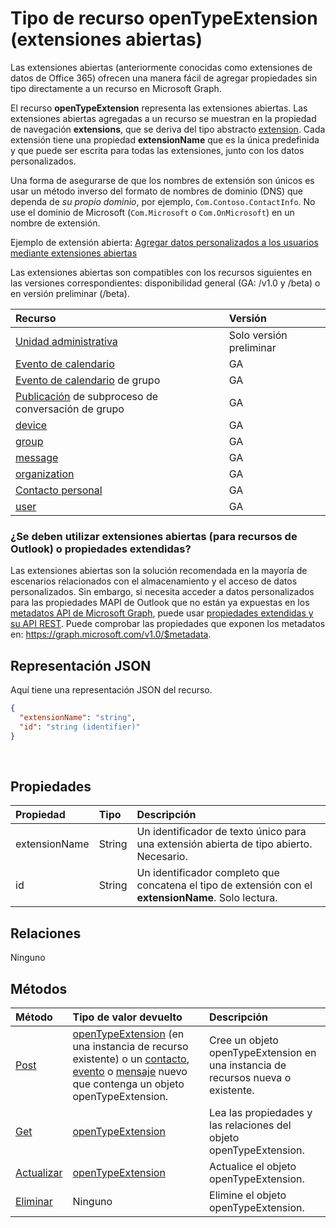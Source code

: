 # <a name="opentypeextension-resource-type-open-extensions"></a>Tipo de recurso openTypeExtension (extensiones abiertas)

Las extensiones abiertas (anteriormente conocidas como extensiones de datos de Office 365) ofrecen una manera fácil de agregar propiedades sin tipo directamente a un recurso en Microsoft Graph. 

El recurso **openTypeExtension** representa las extensiones abiertas. Las extensiones abiertas agregadas a un recurso se muestran en la propiedad de navegación **extensions**, que se deriva del tipo abstracto [extension](extension.md). Cada extensión tiene una propiedad **extensionName** que es la única predefinida y que puede ser escrita para todas las extensiones, junto con los datos personalizados. 

Una forma de asegurarse de que los nombres de extensión son únicos es usar un método inverso del formato de nombres de dominio (DNS) que dependa de _su propio dominio_, por ejemplo, `Com.Contoso.ContactInfo`. No use el dominio de Microsoft (`Com.Microsoft` o `Com.OnMicrosoft`) en un nombre de extensión.

Ejemplo de extensión abierta: [Agregar datos personalizados a los usuarios mediante extensiones abiertas](../../../concepts/extensibility_open_users.md)

Las extensiones abiertas son compatibles con los recursos siguientes en las versiones correspondientes: disponibilidad general (GA: /v1.0 y /beta) o en versión preliminar (/beta).

|Recurso |Versión |
|:---------------|:-------|
| [Unidad administrativa](../../beta/resources/administrativeunit.md)  | Solo versión preliminar |
| [Evento de calendario](event.md) | GA |
| [Evento de calendario](event.md) de grupo | GA |
| [Publicación](post.md) de subproceso de conversación de grupo | GA |
| [device](device.md) | GA |
| [group](group.md) | GA |
| [message](message.md) | GA |
| [organization](organization.md) | GA |
| [Contacto personal](contact.md) | GA |
| [user](user.md) | GA |

### <a name="use-open-extensions-for-outlook-resources-or-extended-properties"></a>¿Se deben utilizar extensiones abiertas (para recursos de Outlook) o propiedades extendidas?

Las extensiones abiertas son la solución recomendada en la mayoría de escenarios relacionados con el almacenamiento y el acceso de datos personalizados. Sin embargo, si necesita acceder a datos personalizados para las propiedades MAPI de Outlook que no están ya expuestas en los [metadatos API de Microsoft Graph](http://developer.microsoft.com/en-us/graph/docs/overview/call_api), puede usar [propiedades extendidas y su API REST](extended-properties-overview.md). Puede comprobar las propiedades que exponen los metadatos en: https://graph.microsoft.com/v1.0/$metadata.


## <a name="json-representation"></a>Representación JSON

Aquí tiene una representación JSON del recurso.

<!-- {
  "blockType": "resource",
  "optionalProperties": [

  ],
  "@odata.type": "microsoft.graph.opentypeextension"
}-->

```json
{
  "extensionName": "string",
  "id": "string (identifier)"
}

```

<br/>

## <a name="properties"></a>Propiedades

|Propiedad      |Tipo    |Descripción |
|:---------------|:--------|:----------|
|extensionName|String|Un identificador de texto único para una extensión abierta de tipo abierto. Necesario.|
|id|String| Un identificador completo que concatena el tipo de extensión con el **extensionName**. Solo lectura.|

## <a name="relationships"></a>Relaciones

Ninguno


## <a name="methods"></a>Métodos

|Método        |Tipo de valor devuelto |Descripción |
|:---------------|:--------|:----------|
|[Post](../api/opentypeextension_post_opentypeextension.md) | [openTypeExtension](opentypeextension.md) (en una instancia de recurso existente) o un [contacto](../resources/contact.md), [evento](../resources/event.md) o [mensaje](../resources/message.md) nuevo que contenga un objeto openTypeExtension. | Cree un objeto openTypeExtension en una instancia de recursos nueva o existente.|
|[Get](../api/opentypeextension_get.md) | [openTypeExtension](opentypeextension.md) |Lea las propiedades y las relaciones del objeto openTypeExtension.|
|[Actualizar](../api/opentypeextension_update.md) | [openTypeExtension](opentypeextension.md)   |Actualice el objeto openTypeExtension. |
|[Eliminar](../api/opentypeextension_delete.md) | Ninguno |Elimine el objeto openTypeExtension. |

<!-- uuid: 8fcb5dbc-d5aa-4681-8e31-b001d5168d79
2015-10-25 14:57:30 UTC -->
<!-- {
  "type": "#page.annotation",
  "description": "openTypeExtension resource",
  "keywords": "",
  "section": "documentation",
  "tocPath": ""
}-->
